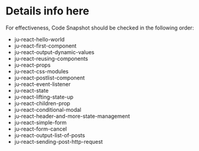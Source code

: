 # Details info here #

For effectiveness, Code Snapshot should be checked in the following order:


- ju-react-hello-world
- ju-react-first-component
- ju-react-output-dynamic-values
- ju-react-reusing-components
- ju-react-props
- ju-react-css-modules
- ju-react-postlist-component
- ju-react-event-listener
- ju-react-state
- ju-react-lifting-state-up
- ju-react-children-prop
- ju-react-conditional-modal
- ju-react-header-and-more-state-management
- ju-react-simple-form
- ju-react-form-cancel
- ju-react-output-list-of-posts
- ju-react-sending-post-http-request
